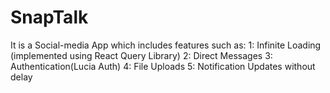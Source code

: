 # SnapTalk

 It is a Social-media App which includes features such as:
 1: Infinite Loading (implemented using React Query Library)
 2: Direct Messages
 3: Authentication(Lucia Auth)
 4: File Uploads
 5: Notification Updates without delay
